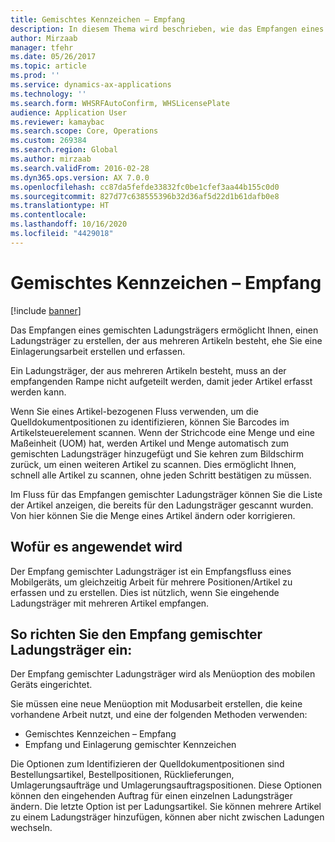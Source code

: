 ```yaml
---
title: Gemischtes Kennzeichen – Empfang
description: In diesem Thema wird beschrieben, wie das Empfangen eines gemischten Ladungsträgers verwendet wird, um Arbeit für mehrere Artikel mit einem Mobilgerät zu erfassen und zu erstellen.
author: Mirzaab
manager: tfehr
ms.date: 05/26/2017
ms.topic: article
ms.prod: ''
ms.service: dynamics-ax-applications
ms.technology: ''
ms.search.form: WHSRFAutoConfirm, WHSLicensePlate
audience: Application User
ms.reviewer: kamaybac
ms.search.scope: Core, Operations
ms.custom: 269384
ms.search.region: Global
ms.author: mirzaab
ms.search.validFrom: 2016-02-28
ms.dyn365.ops.version: AX 7.0.0
ms.openlocfilehash: cc87da5fefde33832fc0be1cfef3aa44b155c0d0
ms.sourcegitcommit: 827d77c638555396b32d36af5d22d1b61dafb0e8
ms.translationtype: HT
ms.contentlocale: 
ms.lasthandoff: 10/16/2020
ms.locfileid: "4429018"
---
```

# <a name="mixed-license-plate-receiving"></a>Gemischtes Kennzeichen – Empfang

[!include [banner](../includes/banner.md)]

Das Empfangen eines gemischten Ladungsträgers ermöglicht Ihnen, einen Ladungsträger zu erstellen, der aus mehreren Artikeln besteht, ehe Sie eine Einlagerungsarbeit erstellen und erfassen. 

Ein Ladungsträger, der aus mehreren Artikeln besteht, muss an der empfangenden Rampe nicht aufgeteilt werden, damit jeder Artikel erfasst werden kann. 

Wenn Sie eines Artikel-bezogenen Fluss verwenden, um die Quelldokumentpositionen zu identifizieren, können Sie Barcodes im Artikelsteuerelement scannen. Wenn der Strichcode eine Menge und eine Maßeinheit (UOM) hat, werden Artikel und Menge automatisch zum gemischten Ladungsträger hinzugefügt und Sie kehren zum Bildschirm zurück, um einen weiteren Artikel zu scannen. Dies ermöglicht Ihnen, schnell alle Artikel zu scannen, ohne jeden Schritt bestätigen zu müssen. 

Im Fluss für das Empfangen gemischter Ladungsträger können Sie die Liste der Artikel anzeigen, die bereits für den Ladungsträger gescannt wurden. Von hier können Sie die Menge eines Artikel ändern oder korrigieren.

## <a name="where-it-applies"></a>Wofür es angewendet wird

Der Empfang gemischter Ladungsträger ist ein Empfangsfluss eines Mobilgeräts, um gleichzeitig Arbeit für mehrere Positionen/Artikel zu erfassen und zu erstellen. Dies ist nützlich, wenn Sie eingehende Ladungsträger mit mehreren Artikel empfangen. 

## <a name="how-to-set-up-mixed-license-plate-receiving"></a>So richten Sie den Empfang gemischter Ladungsträger ein:
Der Empfang gemischter Ladungsträger wird als Menüoption des mobilen Geräts eingerichtet.

Sie müssen eine neue Menüoption mit Modusarbeit erstellen, die keine vorhandene Arbeit nutzt, und eine der folgenden Methoden verwenden:

- Gemischtes Kennzeichen – Empfang
- Empfang und Einlagerung gemischter Kennzeichen

Die Optionen zum Identifizieren der Quelldokumentpositionen sind Bestellungsartikel, Bestellpositionen, Rücklieferungen, Umlagerungsaufträge und Umlagerungsauftragspositionen. Diese Optionen können den eingehenden Auftrag für einen einzelnen Ladungsträger ändern. Die letzte Option ist per Ladungsartikel. Sie können mehrere Artikel zu einem Ladungsträger hinzufügen, können aber nicht zwischen Ladungen wechseln.
